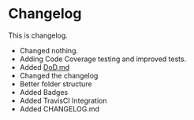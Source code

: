 # Changelog

This is changelog.

- Changed nothing.
- Adding Code Coverage testing and improved tests.
- Added [DoD.md](https://github.com/botwillacceptanything/botwillacceptanything/blob/master/DoD.md)
- Changed the changelog
- Better folder structure
- Added Badges
- Added TravisCI Integration
- Added CHANGELOG.md
